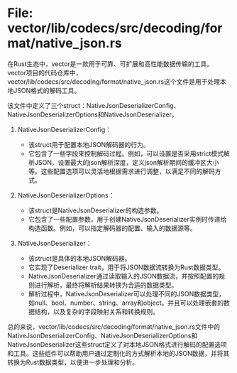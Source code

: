 # File: vector/lib/codecs/src/decoding/format/native_json.rs

在Rust生态中，vector是一款用于可靠、可扩展和高性能数据传输的工具。vector项目的代码仓库中，vector/lib/codecs/src/decoding/format/native_json.rs这个文件是用于处理本地JSON格式的解码工具。

该文件中定义了三个struct：NativeJsonDeserializerConfig、NativeJsonDeserializerOptions和NativeJsonDeserializer。

1. NativeJsonDeserializerConfig：
   - 该struct用于配置本地JSON解码器的行为。
   - 它包含了一些字段来控制解码过程。例如，可以设置是否采用strict模式解析JSON，设置最大的json解析深度，定义json解析期间的缓冲区大小等。这些配置选项可以灵活地根据需求进行调整，以满足不同的解码方式。

2. NativeJsonDeserializerOptions：
   - 该struct是NativeJsonDeserializer的构造参数。
   - 它包含了一些配置参数，用于创建NativeJsonDeserializer实例时传递给构造函数。例如，可以指定解码器的配置、输入的数据源等。

3. NativeJsonDeserializer：
   - 该struct是具体的本地JSON解码器。
   - 它实现了Deserializer trait，用于将JSON数据流转换为Rust数据类型。
   - NativeJsonDeserializer通过读取输入的JSON数据流，并按照配置的规则进行解析，最终将解析结果转换为合适的数据类型。
   - 解析过程中，NativeJsonDeserializer可以处理不同的JSON数据类型，如null、bool、number、string、array和object。并且可以处理嵌套的数据结构，以及复杂的字段映射关系和转换规则。

总的来说，vector/lib/codecs/src/decoding/format/native_json.rs文件中的NativeJsonDeserializerConfig、NativeJsonDeserializerOptions和NativeJsonDeserializer这些struct定义了对本地JSON格式进行解码的配置选项和工具。这些组件可以帮助用户通过定制化的方式解析本地的JSON数据，并将其转换为Rust数据类型，以便进一步处理和分析。


